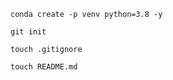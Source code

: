 ```
conda create -p venv python=3.8 -y
```

```
git init
```

```
touch .gitignore
```

```
touch README.md
```